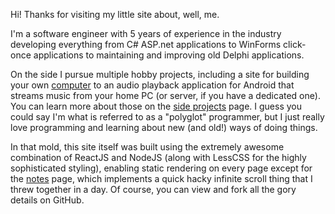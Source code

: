 Hi! Thanks for visiting my little site about, well, me.

I'm a software engineer with 5 years of experience in the industry developing everything
from C# ASP.net applications to WinForms click-once applications to maintaining
and improving old Delphi applications.

On the side I pursue multiple hobby projects, including a site for building your own
[computer](http://deliciouspc.com) to an audio playback application for Android
that streams music from your home PC (or server, if you have a dedicated one). You can learn
more about those on the [side projects](/projects) page. I guess you could say I'm
what is referred to as a "polyglot" programmer, but I just really love
programming and learning about new (and old!) ways of doing things.

In that mold, this site itself was built using the extremely awesome combination
of ReactJS and NodeJS (along with LessCSS for the highly sophisticated styling),
enabling static rendering on every page except for the [notes](/notes) page, which
implements a quick hacky infinite scroll thing that I threw together in a day. Of
course, you can view and fork all the gory details on GitHub.
